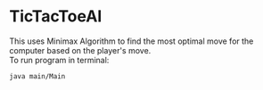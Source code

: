# TicTacToeAI

This uses Minimax Algorithm to find the most optimal move for the computer based on the player's move.<br>
To run program in terminal:
```bash
java main/Main
```

